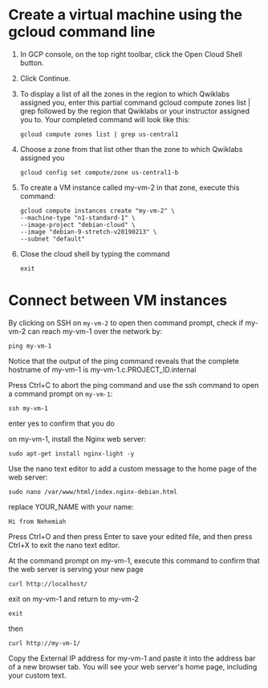 # Create a virtual machine using the gcloud command line

1. In GCP console, on the top right toolbar, click the Open Cloud Shell button.

2. Click Continue.

3. To display a list of all the zones in the region to which Qwiklabs assigned you, enter this partial command gcloud compute zones list | grep followed by the region that Qwiklabs or your instructor assigned you to.
 Your completed command will look like this:

    ```
    gcloud compute zones list | grep us-central1
    ```
4. Choose a zone from that list other than the zone to which    Qwiklabs assigned you

    ```
    gcloud config set compute/zone us-central1-b
    ```
5. To create a VM instance called my-vm-2 in that zone, execute this command:
    ```
    gcloud compute instances create "my-vm-2" \
    --machine-type "n1-standard-1" \
    --image-project "debian-cloud" \
    --image "debian-9-stretch-v20190213" \
    --subnet "default"
    ```
6. Close the cloud shell by typing the command

    ```
    exit
    ```

# Connect between VM instances

By clicking on SSH on `my-vm-2` to open then command prompt, check if my-vm-2 can reach my-vm-1 over the network by:

    
    ping my-vm-1

Notice that the output of the ping command reveals that the complete hostname of my-vm-1 is my-vm-1.c.PROJECT_ID.internal

Press Ctrl+C to abort the ping command and use the ssh command to open a command prompt on `my-vm-1`:

    
    ssh my-vm-1

enter yes to confirm that you do

on my-vm-1, install the Nginx web server:

    sudo apt-get install nginx-light -y

Use the nano text editor to add a custom message to the home page of the web server:

    sudo nano /var/www/html/index.nginx-debian.html

replace YOUR_NAME with your name:
    
    Hi from Nehemiah

Press Ctrl+O and then press Enter to save your edited file, and then press Ctrl+X to exit the nano text editor.

At the command prompt on my-vm-1, execute this command to confirm that the web server is serving your new page

    curl http://localhost/

exit on my-vm-1 and return to my-vm-2

    exit
then 

    curl http://my-vm-1/

Copy the External IP address for my-vm-1 and paste it into the address bar of a new browser tab. You will see your web server's home page, including your custom text.

    
